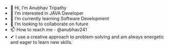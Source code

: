 - 👋 Hi, I’m Anubhav Tripathy
- 👀 I’m interested in JAVA Developer
- 🌱 I’m currently learning Software Development
- 💞️ I’m looking to collaborate on future
- 📫 How to reach me - @anubhav241
- ✔ I use a creative approach to problem-solving and am always energetic and eager to learn new skills.

<!---
anubhav241/anubhav241 is a ✨ special ✨ repository because its `README.md` (this file) appears on your GitHub profile.
You can click the Preview link to take a look at your changes.
--->

